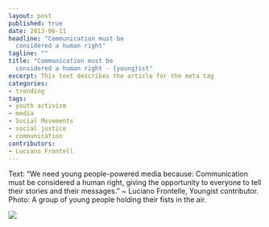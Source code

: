 ```yaml
---
layout: post
published: true
date: 2013-06-11
headline: "Communication must be
  considered a human right"
tagline: ""
title: "Communication must be
  considered a human right - {young}ist"
excerpt: This text describes the article for the meta tag
categories:
- trending
tags:
- youth activism
- media
- Social Movements
- social justice
- communication
contributors:
- Luciano Frontell
---
```

<p>Text: “We need young people-powered media because: Communication must be
  considered a human right, giving the opportunity to everyone to tell their stories
  and their messages.” ~ Luciano Frontelle, Youngist contributor. Photo: A group of
  young people holding their fists in the air.</p>
<img src="/tumblr_files/tumblr_mo8k1ao0DF1sp5io1o1_1280.png"/>
